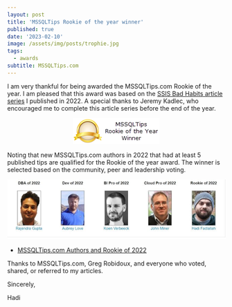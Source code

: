 ```yaml
---
layout: post
title: 'MSSQLTips Rookie of the year winner'
published: true
date: '2023-02-10'
image: /assets/img/posts/trophie.jpg
tags:
  - awards
subtitle: MSSQLTips.com
---
```


I am very thankful for being awarded the MSSQLTips.com Rookie of the year. I am pleased that this award was based on the [SSIS Bad Habits article series](/series) I published in 2022. A special thanks to Jeremy Kadlec, who encouraged me to complete this article series before the end of the year.

<p align="center"><img title="MSSQLTips Rookie of the year winner" src= "/assets/badges/MSSQLTips Rookie of the year.png"></p>

Noting that new MSSQLTips.com authors in 2022 that had at least 5 published tips are qualified for the Rookie of the year award. The winner is selected based on the community, peer and leadership voting.

<p align="center"><img title="MSSQLTips 2022 awards winners" src="/assets/img/posts/mssqltips2022awards.jpg"></p>

* [MSSQLTips.com Authors and Rookie of 2022](https://www.mssqltips.com/sqlservertip/7578/mssqltipscom-authors-and-rookie-of-2022/?utm_source=HadiFadlallah)

Thanks to MSSQLTips.com, Greg Robidoux, and everyone who voted, shared, or referred to my articles.

Sincerely,

Hadi
